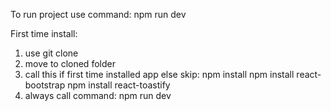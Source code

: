 To run project use command:
npm run dev

First time install:
1. use git clone
2. move to cloned folder
3. call this if first time installed app else skip:
   npm install
   npm install react-bootstrap
   npm install react-toastify
4. always call command:
   npm run dev
